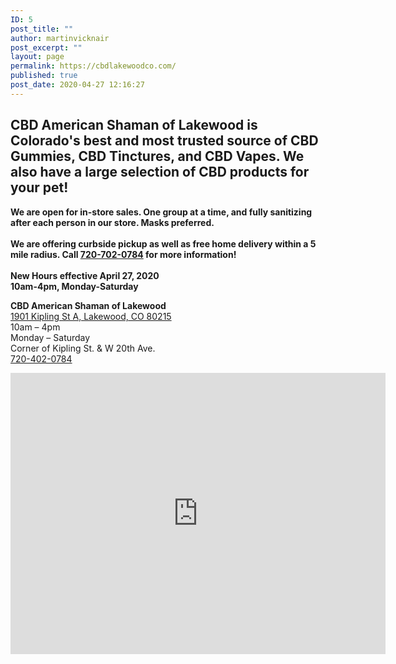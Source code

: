 ```yaml
---
ID: 5
post_title: ""
author: martinvicknair
post_excerpt: ""
layout: page
permalink: https://cbdlakewoodco.com/
published: true
post_date: 2020-04-27 12:16:27
---
```

<!-- wp:paragraph -->
<p></p>
<!-- /wp:paragraph -->

<!-- wp:heading -->
<h2>CBD American Shaman of Lakewood is Colorado's best and most trusted source of CBD Gummies, CBD Tinctures, and CBD Vapes. We also have a large selection of CBD products for your pet!</h2>
<!-- /wp:heading -->

<!-- wp:paragraph -->
<p></p>
<!-- /wp:paragraph -->

<!-- wp:paragraph {"align":"left","backgroundColor":"luminous-vivid-amber"} -->
<p class="has-background has-text-align-left has-luminous-vivid-amber-background-color"><strong>We are open for in-store sales. One group at a time, and fully sanitizing after each person in our store. Masks preferred.</strong><br><br><strong>We are offering curbside pickup as well as free home delivery within a 5 mile radius. Call <a href="tel:7207020784">720-702-0784</a> for more information!</strong><br><br><strong>New Hours effective April 27, 2020</strong><br><strong>10am-4pm, Monday-Saturday</strong></p>
<!-- /wp:paragraph -->

<!-- wp:paragraph -->
<p><strong>CBD American Shaman of Lakewood</strong><br><a href="https://goo.gl/maps/oRfXbrcsLsq2zSYg9">1901 Kipling St A, Lakewood, CO 80215</a><br>10am – 4pm<br>Monday – Saturday<br>Corner of Kipling St. &amp; W 20th Ave.<br><a href="tel:720-402-0784">720-402-0784</a></p>
<!-- /wp:paragraph -->

<!-- wp:html -->
<iframe src="https://www.google.com/maps/embed?pb=!1m18!1m12!1m3!1d3067.6813954843255!2d-105.11221018462437!3d39.746807079448615!2m3!1f0!2f0!3f0!3m2!1i1024!2i768!4f13.1!3m3!1m2!1s0x876b87e496084733%3A0x507731f5b87c8da1!2sCBD%20American%20Shaman%20of%20Lakewood%20CO!5e0!3m2!1sen!2sus!4v1588010966108!5m2!1sen!2sus" width="600" height="450" frameborder="0" style="border:0;" allowfullscreen="" aria-hidden="false" tabindex="0"></iframe>
<!-- /wp:html -->